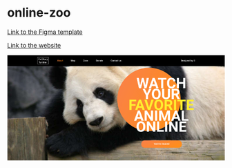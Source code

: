 # online-zoo

[Link to the Figma template](https://www.figma.com/file/jfEFwkXVj1WRq7sUHDr8os/PetStory-online)

[Link to the website](https://alexskir.github.io/online-zoo/)


![screenshot](./assets/images/screen1.png "screenshot")